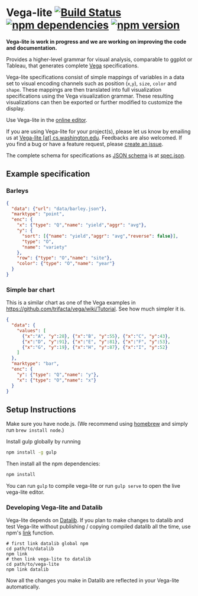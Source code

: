 # Vega-lite [![Build Status](https://travis-ci.org/uwdata/vega-lite.svg)](https://travis-ci.org/uwdata/vega-lite)  [![npm dependencies](https://david-dm.org/uwdata/vega-lite.svg)](https://www.npmjs.com/package/vega-lite) [![npm version](https://img.shields.io/npm/v/vega-lite.svg)](https://www.npmjs.com/package/vega-lite)

**Vega-lite is work in progress and we are working on improving the code and documentation.**

Provides a higher-level grammar for visual analysis, comparable to ggplot or Tableau, that generates complete [Vega](https://vega.github.io/) specifications.

Vega-lite specifications consist of simple mappings of variables in a data set to visual encoding channels such as position (`x`,`y`), `size`, `color` and `shape`. These mappings are then translated into full visualization specifications using the Vega visualization grammar. These resulting visualizations can then be exported or further modified to customize the display.

Use Vega-lite in the [online editor](https://uwdata.github.io/vega-lite/).

If you are using Vega-lite for your project(s), please let us know by emailing us at [Vega-lite \[at\] cs.washington.edu](mailto:vega-lite@cs.washington.edu).  Feedbacks are also welcomed.
If you find a bug or have a feature request, please [create an issue](https://github.com/uwdata/vega-lite/issues/new).

The complete schema for specifications as [JSON schema](http://json-schema.org/) is at [spec.json](https://uwdata.github.io/vega-lite/spec.json). 

## Example specification

### Barleys

```json
{
  "data": {"url": "data/barley.json"},
  "marktype": "point",
  "enc": {
    "x": {"type": "Q","name": "yield","aggr": "avg"},
    "y": {
      "sort": [{"name": "yield","aggr": "avg","reverse": false}],
      "type": "O",
      "name": "variety"
    },
    "row": {"type": "O","name": "site"},
    "color": {"type": "O","name": "year"}
  }
}
```

### Simple bar chart

This is a similar chart as one of the Vega examples in https://github.com/trifacta/vega/wiki/Tutorial. See how much simpler it is.

```json
{
  "data": {
    "values": [
      {"x":"A", "y":28}, {"x":"B", "y":55}, {"x":"C", "y":43},
      {"x":"D", "y":91}, {"x":"E", "y":81}, {"x":"F", "y":53},
      {"x":"G", "y":19}, {"x":"H", "y":87}, {"x":"I", "y":52}
    ]
  },
  "marktype": "bar",
  "enc": {
    "y": {"type": "Q","name": "y"},
    "x": {"type": "O","name": "x"}
  }
}
```

## Setup Instructions

Make sure you have node.js. (We recommend using [homebrew](http://brew.sh) and simply run `brew install node`.)

Install gulp  globally by running

```sh
npm install -g gulp
```

Then install all the npm dependencies:

```sh
npm install
```

You can run `gulp` to compile vega-lite or run `gulp serve` to open the live vega-lite editor.

### Developing Vega-lite and Datalib

Vega-lite depends on [Datalib](https://github.com/uwdata/datalib).
If you plan to make changes to datalib and test Vega-lite without publishing / copying compiled datalib all the time, use npm's [link](http://justjs.com/posts/npm-link-developing-your-own-npm-modules-without-tears) function.


```
# first link datalib global npm
cd path/to/datalib 
npm link
# then link vega-lite to datalib
cd path/to/vega-lite
npm link datalib
```

Now all the changes you make in Datalib are reflected in your Vega-lite automatically.

